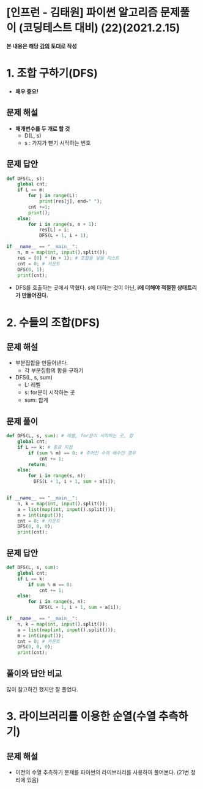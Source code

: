 # [인프런 - 김태원] 파이썬 알고리즘 문제풀이 (코딩테스트 대비) (22)(2021.2.15)



**본 내용은 해당 [강의](https://www.inflearn.com/course/파이썬-알고리즘-문제풀이-코딩테스트/dashboard) 토대로 작성**



# 1. 조합 구하기(DFS)

* **매우 중요!**

## 문제 해설

* **매개변수를 두 개로 할 것**
  * D(L, s)
  * s : 가지가 뻗기 시작하는 번호




## 문제 답안

```python
def DFS(L, s):
    global cnt;
    if L == m:
        for j in range(L):
            print(res[j], end=" ");
        cnt +=1;
        print();
    else:
        for i in range(s, n + 1):
            res[L] = i;
            DFS(L + 1, i + 1);    

if __name__ == "__main__":
    n, m = map(int, input().split());
    res = [0] * (n + 1); # 조합을 넣을 리스트
    cnt = 0; # 카운트
    DFS(0, 1);
    print(cnt);
```

* DFS를 호출하는 곳에서 막혔다. s에 더하는 것이 아닌, **i에 더해야 적절한 상태트리가 만들어진다.**



# 2. 수들의 조합(DFS)

## 문제 해설

* 부분집합을 만들어낸다.
  * 각 부분집합의 합을 구하기
* DFS(L, s, sum) 
  * L: 레벨
  * s: for문이 시작하는 곳
  * sum: 합계

## 문제 풀이

```python
def DFS(L, s, sum): # 레벨, for문이 시작하는 곳, 합
    global cnt;
    if L == k: # 종료 지점
        if (sum % m) == 0: # 주어진 수의 배수인 경우
            cnt += 1;
        return;
    else:
        for i in range(s, n):
          DFS(L + 1, i + 1, sum + a[i]);


if __name__ == "__main__":
    n, k = map(int, input().split());
    a = list(map(int, input().split()));
    m = int(input());
    cnt = 0; # 카운트
    DFS(0, 0, 0);
    print(cnt);
```



## 문제 답안

```python
def DFS(L, s, sum):
    global cnt;
    if L == k:
        if sum % m == 0:
            cnt += 1;
    else:
        for i in range(s, n):
            DFS(L + 1, i + 1, sum + a[i]);

if __name__ == "__main__":
    n, k = map(int, input().split());
    a = list(map(int, input().split()));
    m = int(input());
    cnt = 0; # 카운트
    DFS(0, 0, 0);
    print(cnt);
```



## 풀이와 답안 비교

많이 참고하긴 했지만 잘 풀었다.



# 3. 라이브러리를 이용한 순열(수열 추측하기)

## 문제 해설

* 이전의 수열 추측하기 문제를 파이썬의 라이브러리를 사용하여 풀어본다. (21번 정리에 있음)




